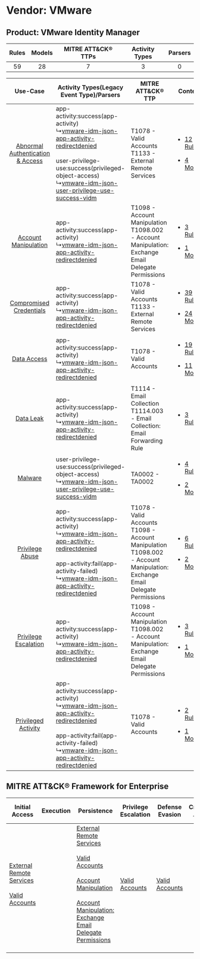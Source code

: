 Vendor: VMware
==============
Product: VMware Identity Manager
--------------------------------
| Rules | Models | MITRE ATT&CK® TTPs | Activity Types | Parsers |
|:-----:|:------:|:------------------:|:--------------:|:-------:|
|  59   |   28   |         7          |       3        |    0    |

|    Use-Case    | Activity Types(Legacy Event Type)/Parsers    | MITRE ATT&CK® TTP    | Content    |
|:----:| ---- | ---- | ---- |
| [Abnormal Authentication & Access](../../../UseCases/uc_abnormal_authentication_&_access.md) |  app-activity:success(app-activity)<br> ↳[vmware-idm-json-app-activity-redirectdenied](Ps/pC_vmwareidmjsonappactivityredirectdenied.md)<br><br> user-privilege-use:success(privileged-object-access)<br> ↳[vmware-idm-json-user-privilege-use-success-vidm](Ps/pC_vmwareidmjsonuserprivilegeusesuccessvidm.md)<br> | T1078 - Valid Accounts<br>T1133 - External Remote Services<br>    | [<ul><li>12 Rules</li></ul><ul><li>4 Models</li></ul>](RM/r_m_vmware_vmware_identity_manager_Abnormal_Authentication_&_Access.md) |
|    [Account Manipulation](../../../UseCases/uc_account_manipulation.md)    |  app-activity:success(app-activity)<br> ↳[vmware-idm-json-app-activity-redirectdenied](Ps/pC_vmwareidmjsonappactivityredirectdenied.md)<br>    | T1098 - Account Manipulation<br>T1098.002 - Account Manipulation: Exchange Email Delegate Permissions<br>    | [<ul><li>3 Rules</li></ul><ul><li>1 Models</li></ul>](RM/r_m_vmware_vmware_identity_manager_Account_Manipulation.md)    |
|          [Compromised Credentials](../../../UseCases/uc_compromised_credentials.md)          |  app-activity:success(app-activity)<br> ↳[vmware-idm-json-app-activity-redirectdenied](Ps/pC_vmwareidmjsonappactivityredirectdenied.md)<br>    | T1078 - Valid Accounts<br>T1133 - External Remote Services<br>    | [<ul><li>39 Rules</li></ul><ul><li>24 Models</li></ul>](RM/r_m_vmware_vmware_identity_manager_Compromised_Credentials.md)         |
|    [Data Access](../../../UseCases/uc_data_access.md)    |  app-activity:success(app-activity)<br> ↳[vmware-idm-json-app-activity-redirectdenied](Ps/pC_vmwareidmjsonappactivityredirectdenied.md)<br>    | T1078 - Valid Accounts<br>    | [<ul><li>19 Rules</li></ul><ul><li>11 Models</li></ul>](RM/r_m_vmware_vmware_identity_manager_Data_Access.md)    |
|    [Data Leak](../../../UseCases/uc_data_leak.md)    |  app-activity:success(app-activity)<br> ↳[vmware-idm-json-app-activity-redirectdenied](Ps/pC_vmwareidmjsonappactivityredirectdenied.md)<br>    | T1114 - Email Collection<br>T1114.003 - Email Collection: Email Forwarding Rule<br>    | [<ul><li>3 Rules</li></ul>](RM/r_m_vmware_vmware_identity_manager_Data_Leak.md)    |
|    [Malware](../../../UseCases/uc_malware.md)    |  user-privilege-use:success(privileged-object-access)<br> ↳[vmware-idm-json-user-privilege-use-success-vidm](Ps/pC_vmwareidmjsonuserprivilegeusesuccessvidm.md)<br>    | TA0002 - TA0002<br>    | [<ul><li>4 Rules</li></ul><ul><li>2 Models</li></ul>](RM/r_m_vmware_vmware_identity_manager_Malware.md)    |
|    [Privilege Abuse](../../../UseCases/uc_privilege_abuse.md)    |  app-activity:success(app-activity)<br> ↳[vmware-idm-json-app-activity-redirectdenied](Ps/pC_vmwareidmjsonappactivityredirectdenied.md)<br><br> app-activity:fail(app-activity-failed)<br> ↳[vmware-idm-json-app-activity-redirectdenied](Ps/pC_vmwareidmjsonappactivityredirectdenied.md)<br>    | T1078 - Valid Accounts<br>T1098 - Account Manipulation<br>T1098.002 - Account Manipulation: Exchange Email Delegate Permissions<br> | [<ul><li>6 Rules</li></ul><ul><li>2 Models</li></ul>](RM/r_m_vmware_vmware_identity_manager_Privilege_Abuse.md)    |
|    [Privilege Escalation](../../../UseCases/uc_privilege_escalation.md)    |  app-activity:success(app-activity)<br> ↳[vmware-idm-json-app-activity-redirectdenied](Ps/pC_vmwareidmjsonappactivityredirectdenied.md)<br>    | T1098 - Account Manipulation<br>T1098.002 - Account Manipulation: Exchange Email Delegate Permissions<br>    | [<ul><li>3 Rules</li></ul><ul><li>1 Models</li></ul>](RM/r_m_vmware_vmware_identity_manager_Privilege_Escalation.md)    |
|    [Privileged Activity](../../../UseCases/uc_privileged_activity.md)    |  app-activity:success(app-activity)<br> ↳[vmware-idm-json-app-activity-redirectdenied](Ps/pC_vmwareidmjsonappactivityredirectdenied.md)<br><br> app-activity:fail(app-activity-failed)<br> ↳[vmware-idm-json-app-activity-redirectdenied](Ps/pC_vmwareidmjsonappactivityredirectdenied.md)<br>    | T1078 - Valid Accounts<br>    | [<ul><li>2 Rules</li></ul><ul><li>1 Models</li></ul>](RM/r_m_vmware_vmware_identity_manager_Privileged_Activity.md)    |

MITRE ATT&CK® Framework for Enterprise
--------------------------------------
| Initial Access                                                                                                                                   | Execution | Persistence                                                                                                                                                                                                                                                                                                                                 | Privilege Escalation                                                | Defense Evasion                                                     | Credential Access | Discovery | Lateral Movement | Collection                                                                                                                                                            | Command and Control | Exfiltration | Impact |
| ------------------------------------------------------------------------------------------------------------------------------------------------ | --------- | ------------------------------------------------------------------------------------------------------------------------------------------------------------------------------------------------------------------------------------------------------------------------------------------------------------------------------------------- | ------------------------------------------------------------------- | ------------------------------------------------------------------- | ----------------- | --------- | ---------------- | --------------------------------------------------------------------------------------------------------------------------------------------------------------------- | ------------------- | ------------ | ------ |
| [External Remote Services](https://attack.mitre.org/techniques/T1133)<br><br>[Valid Accounts](https://attack.mitre.org/techniques/T1078)<br><br> |           | [External Remote Services](https://attack.mitre.org/techniques/T1133)<br><br>[Valid Accounts](https://attack.mitre.org/techniques/T1078)<br><br>[Account Manipulation](https://attack.mitre.org/techniques/T1098)<br><br>[Account Manipulation: Exchange Email Delegate Permissions](https://attack.mitre.org/techniques/T1098/002)<br><br> | [Valid Accounts](https://attack.mitre.org/techniques/T1078)<br><br> | [Valid Accounts](https://attack.mitre.org/techniques/T1078)<br><br> |                   |           |                  | [Email Collection](https://attack.mitre.org/techniques/T1114)<br><br>[Email Collection: Email Forwarding Rule](https://attack.mitre.org/techniques/T1114/003)<br><br> |                     |              |        |